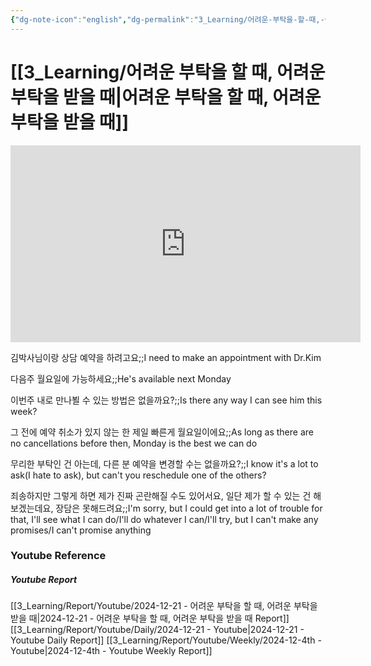 ```yaml
---
{"dg-note-icon":"english","dg-permalink":"3_Learning/어려운-부탁을-할-때,-어려운-부탁을-받을-때","created-date":"2024-12-21 11:56:55 pm","date":"2024-12-21","type":"youtube","tags":["youtube","english","flashcards"],"aliases":null,"youtuber":"빨모쌤","channelName":"라이브 아카데미","link":"https://www.youtube.com/watch?v=adDFOB3ZNtY","img":"https://img.youtube.com/vi/adDFOB3ZNtY/0.jpg","dg-publish":true,"permalink":"/3_Learning/어려운-부탁을-할-때,-어려운-부탁을-받을-때/","dgPassFrontmatter":true,"noteIcon":"english"}
---
```


# [[3_Learning/어려운 부탁을 할 때, 어려운 부탁을 받을 때\|어려운 부탁을 할 때, 어려운 부탁을 받을 때]]


<div class="container-root"><span></span></div><div><div class="container-root"><iframe width="560" height="315" src="https://www.youtube.com/embed/adDFOB3ZNtY" title="YouTube video player" frameborder="0" allow="accelerometer; autoplay; clipboard-write; encrypted-media; gyroscope; picture-in-picture; web-share" allowfullscreen=""></iframe></div></div>

김박사님이랑 상담 예약을 하려고요;;I need to make an appointment with Dr.Kim
<!--SR:!2024-12-30,3,250-->
다음주 월요일에 가능하세요;;He's available next Monday
<!--SR:!2024-12-28,1,230-->
이번주 내로 만나뵐 수 있는 방법은 없을까요?;;Is there any way I can see him this week?
<!--SR:!2024-12-31,4,270-->
그 전에 예약 취소가 있지 않는 한 제일 빠른게 월요일이에요;;As long as there are no cancellations before then, Monday is the best we can do
<!--SR:!2024-12-28,1,230-->
무리한 부탁인 건 아는데, 다른 분 예약을 변경할 수는 없을까요?;;I know it's a lot to ask(I hate to ask), but can't you reschedule one of the others?
<!--SR:!2024-12-30,3,250-->
죄송하지만 그렇게 하면 제가 진짜 곤란해질 수도 있어서요, 일단 제가 할 수 있는 건 해보겠는데요, 장담은 못해드려요;;I'm sorry, but I could get into a lot of trouble for that, I'll see what I can do/I'll do whatever I can/I'll try, but I can't make any promises/I can't promise anything
<!--SR:!2024-12-30,3,250-->










### Youtube Reference
##### Youtube Report
[[3_Learning/Report/Youtube/2024-12-21 - 어려운 부탁을 할 때, 어려운 부탁을 받을 때\|2024-12-21 - 어려운 부탁을 할 때, 어려운 부탁을 받을 때 Report]]
[[3_Learning/Report/Youtube/Daily/2024-12-21 - Youtube\|2024-12-21 - Youtube Daily Report]]
[[3_Learning/Report/Youtube/Weekly/2024-12-4th - Youtube\|2024-12-4th - Youtube Weekly Report]]

